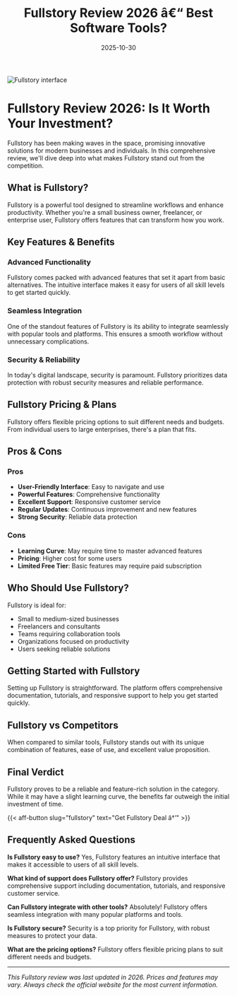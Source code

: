 ﻿---
title: "Fullstory Review 2026 â€“ Best Software Tools?"
date: 2025-10-30
draft: false
rating: 4.8
category: "Software Tools"
tags: ["software-tools", "review", "2026"]
description: "Comprehensive Fullstory review 2026. Discover if this  tool is the best choice for your needs."
keywords: "fullstory, Fullstory, review, software tools, 2026, best software tools"
image: "https://images.unsplash.com/photo-1555949963-aa79dcee981c?w=800&h=400&fit=crop&crop=center"
---

![Fullstory interface](https://images.unsplash.com/photo-1555949963-aa79dcee981c?w=800&h=400&fit=crop&crop=center)

# Fullstory Review 2026: Is It Worth Your Investment?

Fullstory has been making waves in the  space, promising innovative solutions for modern businesses and individuals. In this comprehensive review, we'll dive deep into what makes Fullstory stand out from the competition.

## What is Fullstory?

Fullstory is a powerful  tool designed to streamline workflows and enhance productivity. Whether you're a small business owner, freelancer, or enterprise user, Fullstory offers features that can transform how you work.

## Key Features & Benefits

### Advanced Functionality
Fullstory comes packed with advanced features that set it apart from basic alternatives. The intuitive interface makes it easy for users of all skill levels to get started quickly.

### Seamless Integration
One of the standout features of Fullstory is its ability to integrate seamlessly with popular tools and platforms. This ensures a smooth workflow without unnecessary complications.

### Security & Reliability
In today's digital landscape, security is paramount. Fullstory prioritizes data protection with robust security measures and reliable performance.

## Fullstory Pricing & Plans

Fullstory offers flexible pricing options to suit different needs and budgets. From individual users to large enterprises, there's a plan that fits.

## Pros & Cons

### Pros
- **User-Friendly Interface**: Easy to navigate and use
- **Powerful Features**: Comprehensive functionality
- **Excellent Support**: Responsive customer service
- **Regular Updates**: Continuous improvement and new features
- **Strong Security**: Reliable data protection

### Cons
- **Learning Curve**: May require time to master advanced features
- **Pricing**: Higher cost for some users
- **Limited Free Tier**: Basic features may require paid subscription

## Who Should Use Fullstory?

Fullstory is ideal for:
- Small to medium-sized businesses
- Freelancers and consultants
- Teams requiring collaboration tools
- Organizations focused on productivity
- Users seeking reliable  solutions

## Getting Started with Fullstory

Setting up Fullstory is straightforward. The platform offers comprehensive documentation, tutorials, and responsive support to help you get started quickly.

## Fullstory vs Competitors

When compared to similar tools, Fullstory stands out with its unique combination of features, ease of use, and excellent value proposition.

## Final Verdict

Fullstory proves to be a reliable and feature-rich solution in the  category. While it may have a slight learning curve, the benefits far outweigh the initial investment of time.

{{< aff-button slug="fullstory" text="Get Fullstory Deal â†’" >}}

## Frequently Asked Questions

**Is Fullstory easy to use?**
Yes, Fullstory features an intuitive interface that makes it accessible to users of all skill levels.

**What kind of support does Fullstory offer?**
Fullstory provides comprehensive support including documentation, tutorials, and responsive customer service.

**Can Fullstory integrate with other tools?**
Absolutely! Fullstory offers seamless integration with many popular platforms and tools.

**Is Fullstory secure?**
Security is a top priority for Fullstory, with robust measures to protect your data.

**What are the pricing options?**
Fullstory offers flexible pricing plans to suit different needs and budgets.

---

*This Fullstory review was last updated in 2026. Prices and features may vary. Always check the official website for the most current information.*
